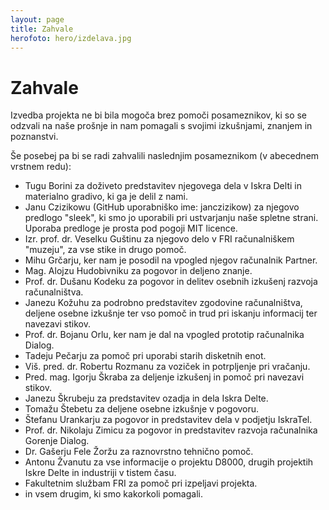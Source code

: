 ```yaml
---
layout: page
title: Zahvale
herofoto: hero/izdelava.jpg
---
```


# Zahvale

Izvedba projekta ne bi bila mogoča brez pomoči posameznikov, ki so se odzvali na naše prošnje in nam pomagali s svojimi izkušnjami, znanjem in poznanstvi.

Še posebej pa bi se radi zahvalili naslednjim posameznikom (v abecednem vrstnem redu):

- Tugu Borini za doživeto predstavitev njegovega dela v Iskra Delti in materialno gradivo, ki ga je delil z nami.
- Janu Czizikowu (GitHub uporabniško ime: janczizikow) za njegovo predlogo "sleek", ki smo jo uporabili pri ustvarjanju naše spletne strani. Uporaba predloge je prosta pod pogoji MIT licence.
- Izr. prof. dr. Veselku Guštinu za njegovo delo v FRI računalniškem "muzeju", za vse stike in drugo pomoč.
- Mihu Grčarju, ker nam je posodil na vpogled njegov računalnik Partner.
- Mag. Alojzu Hudobivniku za pogovor in deljeno znanje.
- Prof. dr. Dušanu Kodeku za pogovor in delitev osebnih izkušenj razvoja računalništva.
- Janezu Kožuhu za podrobno predstavitev zgodovine računalništva, deljene osebne izkušnje ter vso pomoč in trud pri iskanju informacij ter navezavi stikov.
- Prof. dr. Bojanu Orlu, ker nam je dal na vpogled prototip računalnika Dialog.
- Tadeju Pečarju za pomoč pri uporabi starih disketnih enot.
- Viš. pred. dr. Robertu Rozmanu za voziček in potrpljenje pri vračanju.
- Pred. mag. Igorju Škraba za deljenje izkušenj in pomoč pri navezavi stikov.
- Janezu Škrubeju za predstavitev ozadja in dela Iskra Delte.
- Tomažu Štebetu za deljene osebne izkušnje v pogovoru.
- Štefanu Urankarju za pogovor in predstavitev dela v podjetju IskraTel.
- Prof. dr. Nikolaju Zimicu za pogovor in predstavitev razvoja računalnika Gorenje Dialog.
- Dr. Gašerju Fele Žoržu za raznovrstno tehnično pomoč.
- Antonu Žvanutu za vse informacije o projektu D8000, drugih projektih Iskre Delte in industriji v tistem času.
- Fakultetnim službam FRI za pomoč pri izpeljavi projekta.
- in vsem drugim, ki smo kakorkoli pomagali.
